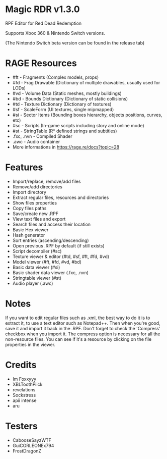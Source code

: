 # Magic RDR v1.3.0

RPF Editor for Red Dead Redemption

Supports Xbox 360 & Nintendo Switch versions.

(The Nintendo Switch beta version can be found in the release tab)

# RAGE Resources
- #ft - Fragments (Complex models, props)
- #fd - Frag Drawable (Dictionary of multiple drawables, usually used for LODs)
- #vd - Volume Data (Static meshes, mostly buildings)
- #bd - Bounds Dictionary (Dictionary of static collisions)
- #td - Texture Dictionary (Dictionary of textures)
- #sf - ScaleForm (UI textures, single mipmapped)
- #si - Sector Items (Bounding boxes hierarchy, objects positions, curves, etc)
- #sc - Scripts (In-game scripts including story and online mode)
- #st - StringTable (R* defined strings and subtitles)
- .fxc, .nvn - Compiled Shader
- .awc - Audio container
- More informations in https://rage.re/docs?topic=28

# Features
 - Import/replace, remove/add files
 - Remove/add directories
 - Import directory
 - Extract regular files, resources and directories
 - Show files properties
 - Copy files paths
 - Save/create new .RPF
 - View text files and export
 - Search files and access their location
 - Basic Hex viewer
 - Hash generator
 - Sort entries (ascending/descending)
 - Open previous .RPF by default (if still exists)
 - Script decompiler (#sc)
 - Texture viewer & editor (#td, #sf, #ft, #fd, #vd)
 - Model viewer (#ft, #fd, #vd, #bd)
 - Basic data viewer (#si)
 - Basic shader data viewer (.fxc, .nvn)
 - Stringtable viewer (#st)
 - Audio player (.awc)

# Notes
If you want to edit regular files such as .xml, the best way to do it is to extract it, to use a text editor such as Notepad++. Then when you're good, save it and import it back in the .RPF. Don't forget to check the 'Compress' checkbox when you import it.
The compress option is necessary for all the non-resource files. You can see if it's a resource by clicking on the file properties in the viewer.

# Credits
- Im Foxxyyy
- XBLToothPiick
- revelations
- Sockstress
- apii intense
- aru

# Testers
- CabooseSayzWTF
- GuiCORLEONEx794
- FrostDragonZ
